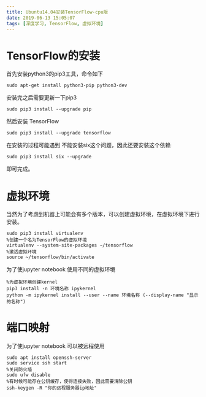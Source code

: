 ```yaml
---
title: Ubuntu14.04安装TensorFlow-cpu版
date: 2019-06-13 15:05:07
tags: [深度学习, TensorFlow, 虚拟环境]
---
```


# TensorFlow的安装

首先安装python3的pip3工具，命令如下

```
sudo apt-get install python3-pip python3-dev
```

安装完之后需要更新一下pip3

```
sudo pip3 install --upgrade pip
```

然后安装 TensorFlow

```
sudo pip3 install --upgrade tensorflow
```

在安装的过程可能遇到 不能安装six这个问题，因此还要安装这个依赖

```
sudo pip3 install six --upgrade
```

即可完成。

<!--more-->

# 虚拟环境

当然为了考虑到机器上可能会有多个版本，可以创建虚拟环境，在虚拟环境下进行安装。

```
sudo pip3 install virtualenv
%创建一个名为TensorFlow的虚拟环境
virtualenv --system-site-packages ~/tensorflow
%激活虚拟环境
source ~/tensorflow/bin/activate
```

为了使jupyter notebook 使用不同的虚拟环境

```
%为虚拟环境创建kernel
pip3 install -n 环境名称 ipykernel
python -m ipykernel install --user --name 环境名称 (--display-name "显示的名称")
```

# 端口映射

为了使jupyter notebook 可以被远程使用

```
sudo apt install openssh-server
sudo service ssh start
%关闭防火墙
sudo ufw disable
%有时候可能存在公钥缓存，使得连接失败，因此需要清除公钥
ssh-keygen -R "你的远程服务器ip地址" 
```

